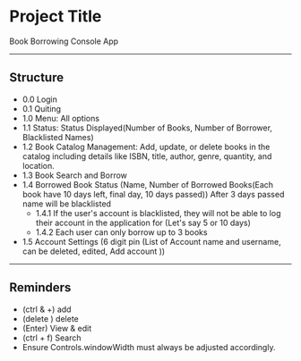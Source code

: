 # Project Title

Book Borrowing Console App

---

## Structure

- 0.0 Login
- 0.1 Quiting
- 1.0 Menu: All options
- 1.1 Status: Status Displayed(Number of Books, Number of Borrower, Blacklisted Names)
- 1.2 Book Catalog Management: Add, update, or delete books in the catalog including details like ISBN, title, author, genre, quantity, and location.
- 1.3 Book Search and Borrow
- 1.4 Borrowed Book Status (Name, Number of Borrowed Books(Each book have 10 days left, final day, 10 days passed)) After 3 days passed name will be blacklisted
  - 1.4.1 If the user's account is blacklisted, they will not be able to log their account in the application for (Let's say 5 or 10 days)
  - 1.4.2 Each user can only borrow up to 3 books
- 1.5 Account Settings (6 digit pin (List of Account name and username, can be deleted, edited, Add account ))

---

## Reminders

- (ctrl & +) add
- (delete ) delete
- (Enter) View & edit
- (ctrl + f) Search
- Ensure Controls.windowWidth must always be adjusted accordingly.

